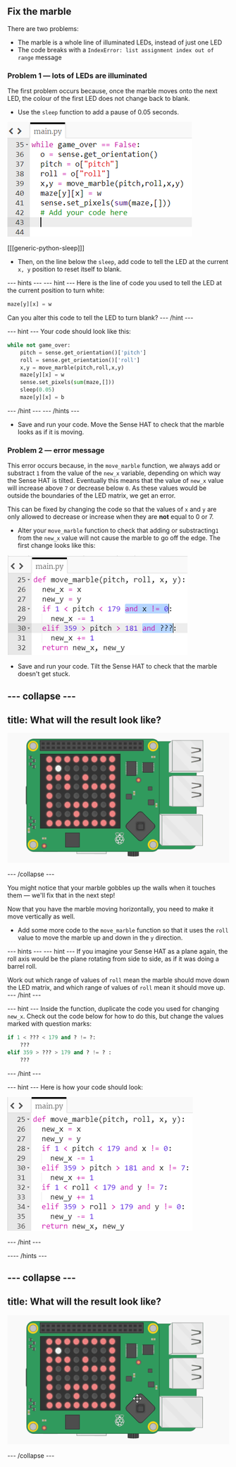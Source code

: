 ## Fix the marble

There are two problems:
  - The marble is a whole line of illuminated LEDs, instead of just one LED
  - The code breaks with a `IndexError: list assignment index out of range` message

### Problem 1 — lots of LEDs are illuminated

The first problem occurs because, once the marble moves onto the next LED, the colour of the first LED does not change back to blank.

+ Use the `sleep` function to add a pause of 0.05 seconds.

![Add a sleep](images/add-a-sleep.png)

[[[generic-python-sleep]]]


+ Then, on the line below the `sleep`, add code to tell the LED at the current `x, y` position to reset itself to blank.

--- hints ---
--- hint ---
Here is the line of code you used to tell the LED at the current position to turn white:

```python
maze[y][x] = w
```

Can you alter this code to tell the LED to turn blank?
--- /hint ---

--- hint ---
Your code should look like this:

```python
while not game_over:
    pitch = sense.get_orientation()['pitch']
    roll = sense.get_orientation()['roll']
    x,y = move_marble(pitch,roll,x,y)
    maze[y][x] = w
    sense.set_pixels(sum(maze,[]))
    sleep(0.05)
    maze[y][x] = b
```
--- /hint ---
--- /hints ---

+ Save and run your code. Move the Sense HAT to check that the marble looks as if it is moving.

### Problem 2 — error message

This error occurs because, in the `move_marble` function, we always add or substract `1` from the value of the `new_x` variable, depending on which way the Sense HAT is tilted. Eventually this means that the value of `new_x` value will increase above `7` or decrease below `0`. As these values would be outside the boundaries of the LED matrix, we get an error.

This can be fixed by changing the code so that the values of `x` and `y` are only allowed to decrease or increase when they are **not** equal to 0 or 7.

+ Alter your `move_marble` function to check that adding or substracting`1` from the `new_x` value will not cause the marble to go off the edge. The first change looks like this:

![Stop the marble crashing](images/stop-marble-crashing.png)

+ Save and run your code. Tilt the Sense HAT to check that the marble doesn't get stuck.

--- collapse ---
---
title: What will the result look like?
---

![Gobbly marble](images/gobbly-marble.gif)

--- /collapse ---

You might notice that your marble gobbles up the walls when it touches them — we'll fix that in the next step!

Now that you have the marble moving horizontally, you need to make it move vertically as well.

+ Add some more code to the `move_marble` function so that it uses the `roll` value to move the marble up and down in the `y` direction.

--- hints ---
--- hint ---
If you imagine your Sense HAT as a plane again, the roll axis would be the plane rotating from side to side, as if it was doing a barrel roll.

Work out which range of values of `roll` mean the marble should move down the LED matrix, and which range of values of `roll` mean it should move up.
--- /hint ---

--- hint ---
Inside the function, duplicate the code you used for changing `new_x`. Check out the code below for how to do this, but change the values marked with question marks:

```python
if 1 < ??? < 179 and ? != ?:
    ???
elif 359 > ??? > 179 and ? != ? :
    ???
```

--- /hint ---

--- hint ---
Here is how your code should look:

![Finished marble hint](images/finished-marble-hint.png)

--- /hint ---

---- /hints ---


--- collapse ---
---
title: What will the result look like?
---
![Marble moves both ways](images/both-ways.gif)

--- /collapse ---
